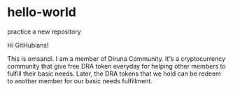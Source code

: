 # hello-world
practice a new repository

Hi GitHubians!

This is omsandi. I am a member of Diruna Community. It's a cryptocurrency community that give free DRA token everyday for helping other members to fulfill their basic needs. Later, the DRA tokens that we hold can be redeem to another member for our basic needs fulfillment.
